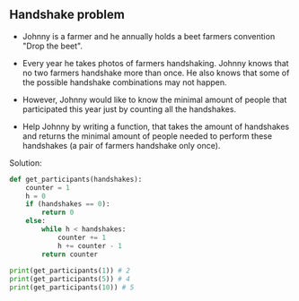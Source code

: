 ## Handshake problem

- Johnny is a farmer and he annually holds a beet farmers convention "Drop the beet".

- Every year he takes photos of farmers handshaking. Johnny knows that no two farmers handshake more than once. He also knows that some of the possible handshake combinations may not happen.

- However, Johnny would like to know the minimal amount of people that participated this year just by counting all the handshakes.

- Help Johnny by writing a function, that takes the amount of handshakes and returns the minimal amount of people needed to perform these handshakes (a pair of farmers handshake only once).
 

Solution:
```python
def get_participants(handshakes):
    counter = 1
    h = 0 
    if (handshakes == 0):
        return 0
    else:
        while h < handshakes:
            counter += 1
            h += counter - 1
        return counter 
 
print(get_participants(1)) # 2
print(get_participants(5)) # 4
print(get_participants(10)) # 5
```